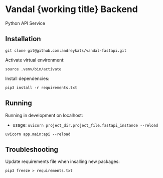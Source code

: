 # Vandal {working title} Backend
Python API Service

## Installation

```
git clone git@github.com:andreykats/vandal-fastapi.git
```

Activate virtual environment:

```
source .venv/bin/activate
```

Install dependencies:

```
pip3 install -r requirements.txt
```

## Running
Running in development on localhost:
* usage: `uvicorn project_dir.project_file.fastapi_instance --reload`

```
uvicorn app.main:api --reload
```

## Troubleshooting
Update requirements file when insalling new packages:
```
pip3 freeze > requirements.txt
```